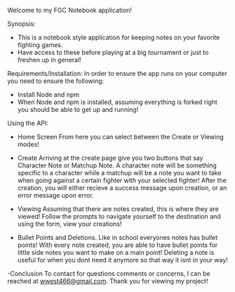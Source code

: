 Welcome to my FGC Notebook application!

Synopsis:
- This is a notebook style application for keeping notes on your favorite fighting games.
- Have access to these before playing at a big tournament or just to freshen up in general!

Requirements/Installation:
In order to ensure the app runs on your computer you need to ensure the following:
- Install Node and npm
- When Node and npm is installed, assuming everything is forked right you should be able to get up and running!

Using the API:

- Home Screen
From here you can select between the Create or Viewing modes!

- Create
Arriving at the create page give you two buttons that say Character Note or Matchup Note. A character note will be something specific to a character while a matchup will be a note you want to take when going against a certain fighter with your selected fighter! After the creation, you will either recieve a success message upon creation, or an error message upon error.


- Viewing
Assuming that there are notes created, this is where they are viewed! Follow the prompts to navigate yourself to the destination and using the form, view your creations!

- Bullet Points and Deletions.
Like in school everyones notes has bullet points! With every note created, you are able to have bullet points for little side notes you want to make on a main point! Deleting a note is useful for when you dont  need it anymore so that way it isnt in your way!

-Conclusion
To contact for questions comments or concerns, I can be reached at wwest466@gmail.com. Thank you for viewing my project!

